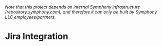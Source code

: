 _Note that this project depends on internal Symphony infrastructure (repository.symphony.com), and therefore it can only be built by Symphony LLC employees/partners._

# Jira Integration
